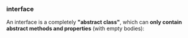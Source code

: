 ### interface
An interface is a completely **"abstract class"**, which can **only contain abstract methods and properties** (with empty bodies):
